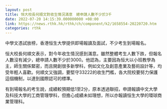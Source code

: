 ```yaml
---
layout: post
title: 恒大校長何順文對收生情況滿意　總申請人數不少於3千
date: 2022-07-20 14:15:39.000000000 +08:00
link: https://news.rthk.hk/rthk/ch/component/k2/1658554-20220720.htm
categories: rthk
---
```


中學文憑試放榜，香港恒生大學提供即場報讀及面試，不少考生到場報名。

恒大校長何順文表示，對今年收生情況感到滿意。雖然整體考生人數下跌，但報名人數沒有減少，總申請人數不少於3000。他認為，主要因為恒大以小班教學為主，師生關係緊密，而且開創很多新學科，例如文化及創意產業及藝術設計等，均受年輕人喜歡。何順文又強調，要堅守33222的收生門檻，各大院校要努力保護這個機制，以達到國際認可的標準。

有到場報名的考生說，成績較預期低1至2分，原本透過聯招，申請報讀中文大學及科技大學的工商管理學科，但擔心成績未如理想，所以亦報讀恒生大學的環球商業管理科。
